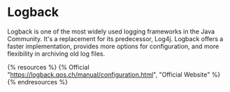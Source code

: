 # Logback

Logback is one of the most widely used logging frameworks in the Java Community. It's a replacement for its predecessor, Log4j. Logback offers a faster implementation, provides more options for configuration, and more flexibility in archiving old log files.

{% resources %}
  {% Official "https://logback.qos.ch/manual/configuration.html", "Official Website" %}
{% endresources %}
